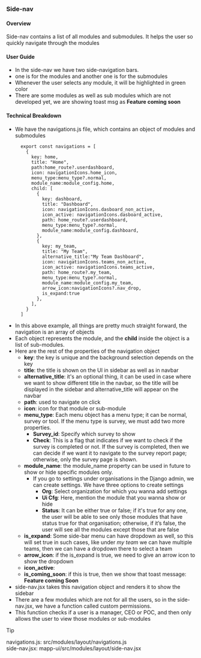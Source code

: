 ### Side-nav
#### Overview
Side-nav contains a list of all modules and submodules. It helps the user so quickly navigate through the modules
#### User Guide
- In the side-nav we have two side-navigation bars.
- one is for the modules and another one is for the submodules
- Whenever the user selects any module, it will be highlighted in green color
- There are some modules as well as sub modules which are not developed yet, we are showing toast msg as **Feature coming soon**
#### Technical Breakdown
- We have the navigations.js file, which contains an object of modules and submodules
  ```
    export const navigations = [
      {
        key: home,
        title: "Home",
        path:home_route?.userdashboard,
        icon: navigationIcons.home_icon,
        menu_type:menu_type?.normal,
        module_name:module_config.home,
        child: [
          {
            key: dashboard,
            title: "Dashboard",
            icon: navigationIcons.dasboard_non_active,
            icon_active: navigationIcons.dasboard_active,
            path: home_route?.userdashboard,
            menu_type:menu_type?.normal,
            module_name:module_config.dashboard,
          },
          {
            key: my_team,
            title: "My Team",
            alternative_title:"My Team Dashboard",
            icon: navigationIcons.teams_non_active,
            icon_active: navigationIcons.teams_active,
            path: home_route?.my_team,
            menu_type:menu_type?.normal,
            module_name:module_config.my_team,
            arrow_icon:navigationIcons?.nav_drop,
            is_expand:true
          },
        ],
      }
    ]
  ```
- In this above example, all things are pretty much straight forward, the navigation is an array of objects
- Each object represents the module, and the **child** inside the object is a list of sub-modules.
- Here are the rest of the properties of the navigation object
  - **key**: the key is unique and the background selection depends on the key
  - **title**: the title is shown on the UI in sidebar as well as in navbar
  - **alternative_title**: it's an optional thing, it can be used in case where we want to show different title in the navbar, so the title will be displayed in the sidebar and alternative_title will appear on the navbar
  - **path**: used to navigate on click
  - **icon**: icon for that module or sub-module
  - **menu_type**: Each menu object has a menu type; it can be normal, survey or tool. If the menu type is survey, we must add two more properties. 
    + **Survey_id**: Specify which survey to show 
    + **Check**: This is a flag that indicates if we want to check if the survey is completed or not. If the survey is completed, then we can decide if we want it to navigate to the survey report page; otherwise, only the survey page is shown.
  - **module_name**: the module_name property can be used in future to show or hide specific modules only. 
    - If you go to settings under organisations in the Django admin, we can create settings. We have three options to create settings
      - **Org**: Select organization for which you wanna add settings
      - **Ui Cfg**: Here, mention the module that you wanna show or hide
      - **Status**: It can be either true or false; if it's true for any one, the user will be able to see only those modules that have status true for that organisation; otherwise, if it’s false, the user will see all the modules except those that are false 
  - **is_expand**: Some side-bar menu can have dropdown as well, so this will set true in such cases, like under _my team_ we can have multiple teams, then we can have a dropdown there to select a team
  - **arrow_icon**: if the is_expand is true, we need to give an arrow icon to show the dropdown
  - **icon_active**: 
  - **is_coming_soon**: if this is true, then we show that toast message: **Feature coming Soon**
- side-nav.jsx takes this navigation object and renders it to show the sidebar
- There are a few modules which are not for all the users, so in the side-nav.jsx, we have a function called custom permissions.
- This function checks if a user is a manager, CEO or POC, and then only allows the user to view those modules or sub-modules
> [!TIP]
> navigations.js: src/modules/layout/navigations.js\
> side-nav.jsx: mapp-ui/src/modules/layout/side-nav.jsx
